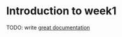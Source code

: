 # Introduction to week1

TODO: write [great documentation](http://jacobian.org/writing/what-to-write/)
